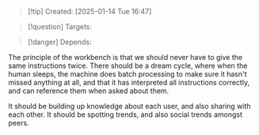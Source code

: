 
>[!tip] Created: [2025-01-14 Tue 16:47]

>[!question] Targets: 

>[!danger] Depends: 

The principle of the workbench is that we should never have to give the same instructions twice.  There should be a dream cycle, where when the human sleeps, the machine does batch processing to make sure it hasn't missed anything at all, and that it has interpreted all instructions correctly, and can reference them when asked about them. 

It should be building up knowledge about each user, and also sharing with each other.  It should be spotting trends, and also social trends amongst peers.